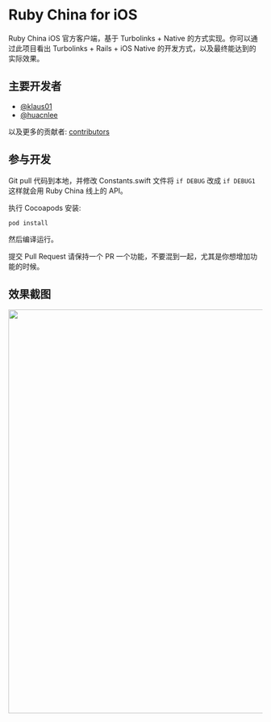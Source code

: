 # Ruby China for iOS

Ruby China iOS 官方客户端，基于 Turbolinks + Native 的方式实现。你可以通过此项目看出 Turbolinks + Rails + iOS Native 的开发方式，以及最终能达到的实际效果。

## 主要开发者

- [@klaus01](/klaus01)
- [@huacnlee](/huacnlee)

以及更多的贡献者: [contributors](/ruby-china/ruby-china-turbolinks/graphs/contributors)

## 参与开发

Git pull 代码到本地，并修改 Constants.swift 文件将 `if DEBUG` 改成 `if DEBUG1` 这样就会用 Ruby China 线上的 API。

执行 Cocoapods 安装:

```
pod install
```

然后编译运行。

提交 Pull Request 请保持一个 PR 一个功能，不要混到一起，尤其是你想增加功能的时候。

## 效果截图

<a href="https://cloud.githubusercontent.com/assets/5518/17797961/c37b93a8-65ff-11e6-9f3d-451e23152dc4.png"><img src="https://cloud.githubusercontent.com/assets/5518/17797961/c37b93a8-65ff-11e6-9f3d-451e23152dc4.png" width="800"></a>

